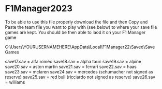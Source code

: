 # F1Manager2023

To be able to use this file properly download the file and then Copy and Paste the team file you want to play with (see below) to where your save file games are kept. You should be then able to laod it on your F1 Manager game

C:\Users\YOURUSERNAMEHERE\AppData\Local\F1Manager22\Saved\SaveGames

save17.sav = alfa romeo
save18.sav = alpha tauri
save19.sav = alpine
save20.sav = aston martin
save21.sav = ferrari
save22.sav = haas
save23.sav = mclaren
save24.sav = mercedes (schumacher not signed as reserve)
save25.sav = red bull (ricciardo not signed as reserve)
save26.sav = williams
